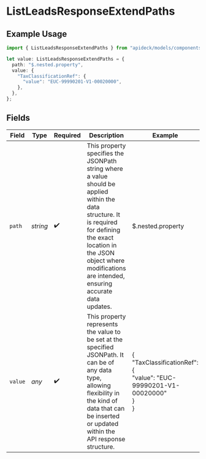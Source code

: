 # ListLeadsResponseExtendPaths

## Example Usage

```typescript
import { ListLeadsResponseExtendPaths } from "apideck/models/components";

let value: ListLeadsResponseExtendPaths = {
  path: "$.nested.property",
  value: {
    "TaxClassificationRef": {
      "value": "EUC-99990201-V1-00020000",
    },
  },
};
```

## Fields

| Field                                                                                                                                                                                                                                      | Type                                                                                                                                                                                                                                       | Required                                                                                                                                                                                                                                   | Description                                                                                                                                                                                                                                | Example                                                                                                                                                                                                                                    |
| ------------------------------------------------------------------------------------------------------------------------------------------------------------------------------------------------------------------------------------------ | ------------------------------------------------------------------------------------------------------------------------------------------------------------------------------------------------------------------------------------------ | ------------------------------------------------------------------------------------------------------------------------------------------------------------------------------------------------------------------------------------------ | ------------------------------------------------------------------------------------------------------------------------------------------------------------------------------------------------------------------------------------------ | ------------------------------------------------------------------------------------------------------------------------------------------------------------------------------------------------------------------------------------------ |
| `path`                                                                                                                                                                                                                                     | *string*                                                                                                                                                                                                                                   | :heavy_check_mark:                                                                                                                                                                                                                         | This property specifies the JSONPath string where a value should be applied within the data structure. It is required for defining the exact location in the JSON object where modifications are intended, ensuring accurate data updates. | $.nested.property                                                                                                                                                                                                                          |
| `value`                                                                                                                                                                                                                                    | *any*                                                                                                                                                                                                                                      | :heavy_check_mark:                                                                                                                                                                                                                         | This property represents the value to be set at the specified JSONPath. It can be of any data type, allowing flexibility in the kind of data that can be inserted or updated within the API response structure.                            | {<br/>"TaxClassificationRef": {<br/>"value": "EUC-99990201-V1-00020000"<br/>}<br/>}                                                                                                                                                        |
